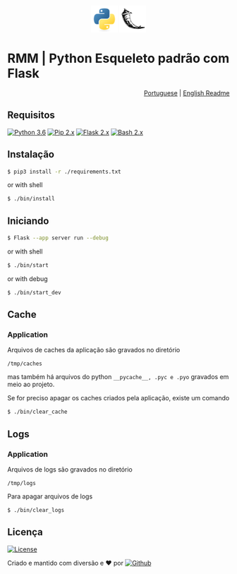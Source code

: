 <div align="center">
<img src="https://raw.githubusercontent.com/devicons/devicon/master/icons/python/python-original.svg" alt="python" width="60" height="60"/>
<img src="https://raw.githubusercontent.com/devicons/devicon/master/icons/flask/flask-original.svg" alt="python" width="60" height="60"/>
</div>

# RMM | Python Esqueleto padrão com Flask

<div align="right">

[Portuguese](README.md) | [English Readme](README.en.md)

</div>

## Requisitos

 [![Python 3.6](https://img.shields.io/badge/python-3.6-blue.svg)](https://www.python.org/downloads/release/python-360/)
 [![Pip 2.x](https://img.shields.io/badge/pip-2.x-blue.svg)](https://www.python.org/downloads/release/python-360/)
 [![Flask 2.x](https://img.shields.io/badge/Flask-2.x-blue.svg)](https://www.python.org/downloads/release/python-360/)
 [![Bash 2.x](https://img.shields.io/badge/Bash-2.x-blue.svg)](https://www.python.org/downloads/release/python-360/)

## Instalação

```bash
$ pip3 install -r ./requirements.txt
```

or with shell

```bash
$ ./bin/install
```

## Iniciando

```bash
$ Flask --app server run --debug
```

or with shell

```bash
$ ./bin/start
```

or with debug

```bash
$ ./bin/start_dev
```

## Cache

### Application

Arquivos de caches da aplicação são gravados no diretório

```
/tmp/caches
```
mas também há arquivos do python `__pycache__, .pyc e .pyo` gravados em meio ao projeto.


Se for preciso apagar os caches criados pela aplicação, existe um comando

```bash
$ ./bin/clear_cache
```


## Logs

### Application

Arquivos de logs são gravados no diretório
```
/tmp/logs
```

Para apagar arquivos de logs

```bash
$ ./bin/clear_logs
```


## Licença

[![License](https://img.shields.io/badge/license-MIT-green?style=plastic)](LICENSE.md)



Criado e mantido com diversão e :heart: por [![Github](https://img.shields.io/badge/-ricardo%20melo%20martins-000?style=plastic&logo=github)](https://github.com/ricardo-melo-martins)


